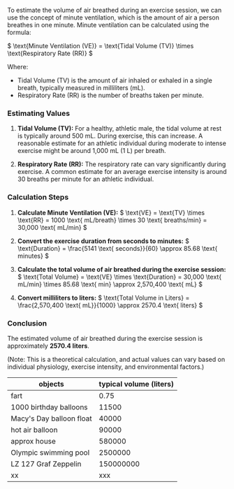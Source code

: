 To estimate the volume of air breathed during an exercise session, we can use the concept of minute ventilation, which is the amount of air a person breathes in one minute. Minute ventilation can be calculated using the formula:

$ \text{Minute Ventilation (VE)} = \text{Tidal Volume (TV)} \times \text{Respiratory Rate (RR)} $

Where:
- Tidal Volume (TV) is the amount of air inhaled or exhaled in a single breath, typically measured in milliliters (mL).
- Respiratory Rate (RR) is the number of breaths taken per minute.

### Estimating Values

1. **Tidal Volume (TV):**
   For a healthy, athletic male, the tidal volume at rest is typically around 500 mL. During exercise, this can increase. A reasonable estimate for an athletic individual during moderate to intense exercise might be around 1,000 mL (1 L) per breath.

2. **Respiratory Rate (RR):**
   The respiratory rate can vary significantly during exercise. A common estimate for an average exercise intensity is around 30 breaths per minute for an athletic individual.

### Calculation Steps

1. **Calculate Minute Ventilation (VE):**
   $
   \text{VE} = \text{TV} \times \text{RR} = 1000 \text{ mL/breath} \times 30 \text{ breaths/min} = 30,000 \text{ mL/min}
   $

2. **Convert the exercise duration from seconds to minutes:**
   $
   \text{Duration} = \frac{5141 \text{ seconds}}{60} \approx 85.68 \text{ minutes}
   $

3. **Calculate the total volume of air breathed during the exercise session:**
   $
   \text{Total Volume} = \text{VE} \times \text{Duration} = 30,000 \text{ mL/min} \times 85.68 \text{ min} \approx 2,570,400 \text{ mL}
   $

4. **Convert milliliters to liters:**
   $
   \text{Total Volume in Liters} = \frac{2,570,400 \text{ mL}}{1000} \approx 2570.4 \text{ liters}
   $

### Conclusion

The estimated volume of air breathed during the exercise session is approximately **2570.4 liters**. 

(Note: This is a theoretical calculation, and actual values can vary based on individual physiology, exercise intensity, and environmental factors.)



| objects                  | typical volume (liters) |
|--------------------------|-------------------------|
| fart                     | 0.75                    |
| 1000 birthday balloons   | 11500                   |
| Macy's Day balloon float | 40000                   |
| hot air balloon          | 90000                   |
| approx house             | 580000                  |
| Olympic swimming pool    | 2500000                 |
| LZ 127 Graf Zeppelin     | 150000000               |
| xx                       | xxx                     |

